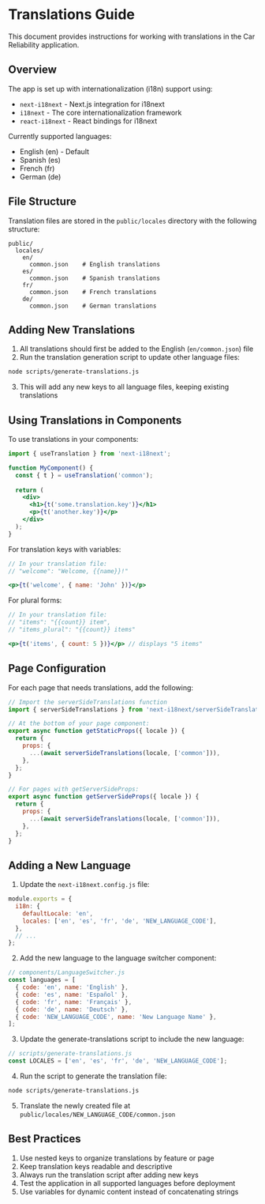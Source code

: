# Translations Guide

This document provides instructions for working with translations in the Car Reliability application.

## Overview

The app is set up with internationalization (i18n) support using:
- `next-i18next` - Next.js integration for i18next
- `i18next` - The core internationalization framework
- `react-i18next` - React bindings for i18next

Currently supported languages:
- English (en) - Default
- Spanish (es)
- French (fr)
- German (de)

## File Structure

Translation files are stored in the `public/locales` directory with the following structure:

```
public/
  locales/
    en/
      common.json    # English translations
    es/
      common.json    # Spanish translations
    fr/
      common.json    # French translations
    de/
      common.json    # German translations
```

## Adding New Translations

1. All translations should first be added to the English (`en/common.json`) file
2. Run the translation generation script to update other language files:

```bash
node scripts/generate-translations.js
```

3. This will add any new keys to all language files, keeping existing translations

## Using Translations in Components

To use translations in your components:

```jsx
import { useTranslation } from 'next-i18next';

function MyComponent() {
  const { t } = useTranslation('common');
  
  return (
    <div>
      <h1>{t('some.translation.key')}</h1>
      <p>{t('another.key')}</p>
    </div>
  );
}
```

For translation keys with variables:

```jsx
// In your translation file:
// "welcome": "Welcome, {{name}}!"

<p>{t('welcome', { name: 'John' })}</p>
```

For plural forms:

```jsx
// In your translation file:
// "items": "{{count}} item",
// "items_plural": "{{count}} items"

<p>{t('items', { count: 5 })}</p> // displays "5 items"
```

## Page Configuration

For each page that needs translations, add the following:

```jsx
// Import the serverSideTranslations function
import { serverSideTranslations } from 'next-i18next/serverSideTranslations';

// At the bottom of your page component:
export async function getStaticProps({ locale }) {
  return {
    props: {
      ...(await serverSideTranslations(locale, ['common'])),
    },
  };
}

// For pages with getServerSideProps:
export async function getServerSideProps({ locale }) {
  return {
    props: {
      ...(await serverSideTranslations(locale, ['common'])),
    },
  };
}
```

## Adding a New Language

1. Update the `next-i18next.config.js` file:

```js
module.exports = {
  i18n: {
    defaultLocale: 'en',
    locales: ['en', 'es', 'fr', 'de', 'NEW_LANGUAGE_CODE'],
  },
  // ...
};
```

2. Add the new language to the language switcher component:

```jsx
// components/LanguageSwitcher.js
const languages = [
  { code: 'en', name: 'English' },
  { code: 'es', name: 'Español' },
  { code: 'fr', name: 'Français' },
  { code: 'de', name: 'Deutsch' },
  { code: 'NEW_LANGUAGE_CODE', name: 'New Language Name' },
];
```

3. Update the generate-translations script to include the new language:

```js
// scripts/generate-translations.js
const LOCALES = ['en', 'es', 'fr', 'de', 'NEW_LANGUAGE_CODE'];
```

4. Run the script to generate the translation file:

```bash
node scripts/generate-translations.js
```

5. Translate the newly created file at `public/locales/NEW_LANGUAGE_CODE/common.json`

## Best Practices

1. Use nested keys to organize translations by feature or page
2. Keep translation keys readable and descriptive
3. Always run the translation script after adding new keys
4. Test the application in all supported languages before deployment
5. Use variables for dynamic content instead of concatenating strings